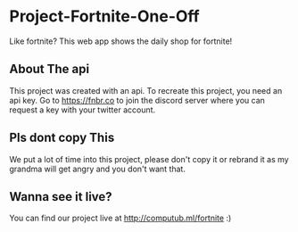 # Project-Fortnite-One-Off
Like fortnite? This web app shows the daily shop for fortnite!

## About The api
This project was created with an api. To recreate this project, you need an api key. Go to https://fnbr.co to join the discord server where you can request a key with your twitter account.

## Pls dont copy This
We put a lot of time into this project, please don't copy it or rebrand it as my grandma will get angry and you don't want that.

## Wanna see it live?
You can find our project live at http://computub.ml/fortnite :)

